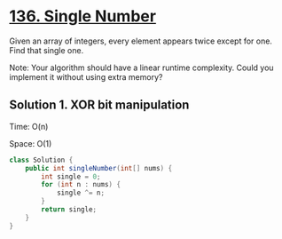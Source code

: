 # [136. Single Number](https://leetcode.com/problems/single-number/description/)

Given an array of integers, every element appears twice except for one. Find that single one.

Note:
Your algorithm should have a linear runtime complexity. Could you implement it without using extra memory?

## Solution 1. XOR bit manipulation

Time: O(n)

Space: O(1)

```java
class Solution {
    public int singleNumber(int[] nums) {
        int single = 0;
        for (int n : nums) {
            single ^= n;
        }
        return single;
    }
}
```
